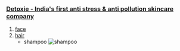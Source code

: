### [Detoxie - India's first anti stress & anti pollution skincare company](http://detoxie.in)<br>
1. [face](https://detoxie.in/collections/face-care)
1. [hair](https://detoxie.in/collections/hair-care)
    - shampoo
        ![shampoo](https://cdn.shopify.com/s/files/1/0379/8279/7868/products/DetoxieHardWaterReliefAntiHairFallProGrowthShampoo_460x.png)
